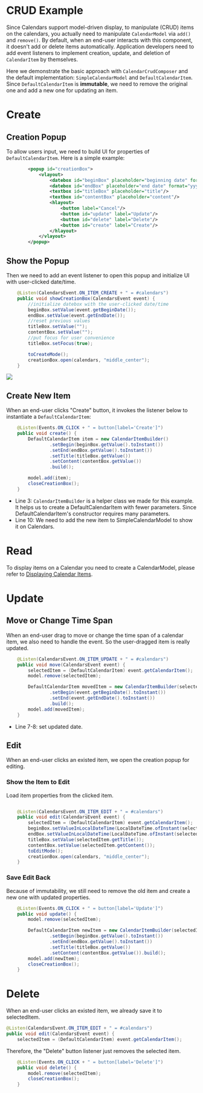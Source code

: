 

# CRUD Example

Since Calendars support model-driven display, to manipulate (CRUD) items
on the calendars, you actually need to manipulate `CalendarModel` via
`add()` and `remove()`. By default, when an end-user interacts with this
component, it doesn't add or delete items automatically. Application
developers need to add event listeners to implement creation, update,
and deletion of `CalendarItem` by themselves.

Here we demonstrate the basic approach with `CalendarCrudComposer` and
the default implementation: `SimpleCalendarModel` and
`DefaultCalendarItem`. Since `DefaultCalendarItem` is **immutable**, we
need to remove the original one and add a new one for updating an item.

# Create

## Creation Popup

To allow users input, we need to build UI for properties of
`DefaultCalendarItem`. Here is a simple example:

``` xml
        <popup id="creationBox">
            <vlayout>
                <datebox id="beginBox" placeholder="beginning date" format="yyyy-MM-dd HH:mm" hflex="min"/>
                <datebox id="endBox" placeholder="end date" format="yyyy-MM-dd HH:mm" hflex="min"/>
                <textbox id="titleBox" placeholder="title"/>
                <textbox id="contentBox" placeholder="content"/>
                <hlayout>
                    <button label="Cancel"/>
                    <button id="update" label="Update"/>
                    <button id="delete" label="Delete"/>
                    <button id="create" label="Create"/>
                </hlayout>
            </vlayout>
        </popup>
```

## Show the Popup

Then we need to add an event listener to open this popup and initialize
UI with user-clicked date/time.

``` java
    @Listen(CalendarsEvent.ON_ITEM_CREATE + " = #calendars")
    public void showCreationBox(CalendarsEvent event) {
        //initialize datebox with the user-clicked date/time
        beginBox.setValue(event.getBeginDate());
        endBox.setValue(event.getEndDate());
        //reset previous values
        titleBox.setValue("");
        contentBox.setValue("");
        //put focus for user convenience
        titleBox.setFocus(true);

        toCreateMode();
        creationBox.open(calendars, "middle_center");
    }
```

![](images/_creationbox-popup.jpg)

## Create New Item

When an end-user clicks "Create" button, it invokes the listener below
to instantiate a `DefaultCalendarItem`:

``` java
    @Listen(Events.ON_CLICK + " = button[label='Create']")
    public void create() {
        DefaultCalendarItem item = new CalendarItemBuilder()
                .setBegin(beginBox.getValue().toInstant())
                .setEnd(endBox.getValue().toInstant())
                .setTitle(titleBox.getValue())
                .setContent(contentBox.getValue())
                .build();

        model.add(item);
        closeCreationBox();
    }
```

- Line 3: `CalendarItemBuilder` is a helper class we made for this
  example. It helps us to create a DefaultCalendarItem with fewer
  parameters. Since DefaultCalendarItem's constructor requires many
  parameters.
- Line 10: We need to add the new item to SimpleCalendarModel to show it
  on Calendars.

# Read

To display items on a Calendar you need to create a CalendarModel,
please refer to [ Displaying Calendar
Items](ZK_Calendar_Essentials/Displaying_Calendar_Items).

# Update

## Move or Change Time Span

When an end-user drag to move or change the time span of a calendar
item, we also need to handle the event. So the user-dragged item is
really updated.

``` java
    @Listen(CalendarsEvent.ON_ITEM_UPDATE + " = #calendars")
    public void move(CalendarsEvent event) {
        selectedItem = (DefaultCalendarItem) event.getCalendarItem();
        model.remove(selectedItem);

        DefaultCalendarItem movedItem = new CalendarItemBuilder(selectedItem)
                .setBegin(event.getBeginDate().toInstant())
                .setEnd(event.getEndDate().toInstant())
                .build();
        model.add(movedItem);
    }
```

- Line 7-8: set updated date.

## Edit

When an end-user clicks an existed item, we open the creation popup for
editing.

### Show the Item to Edit

Load item properties from the clicked item.

``` java

    @Listen(CalendarsEvent.ON_ITEM_EDIT + " = #calendars")
    public void edit(CalendarsEvent event) {
        selectedItem = (DefaultCalendarItem) event.getCalendarItem();
        beginBox.setValueInLocalDateTime(LocalDateTime.ofInstant(selectedItem.getBegin(), calendars.getDefaultTimeZone().toZoneId()));
        endBox.setValueInLocalDateTime(LocalDateTime.ofInstant(selectedItem.getEnd(), calendars.getDefaultTimeZone().toZoneId()));
        titleBox.setValue(selectedItem.getTitle());
        contentBox.setValue(selectedItem.getContent());
        toEditMode();
        creationBox.open(calendars, "middle_center");
    }
```

### Save Edit Back

Because of immutability, we still need to remove the old item and create
a new one with updated properties.

``` java
    @Listen(Events.ON_CLICK + " = button[label='Update']")
    public void update() {
        model.remove(selectedItem);

        DefaultCalendarItem newItem = new CalendarItemBuilder(selectedItem)
                .setBegin(beginBox.getValue().toInstant())
                .setEnd(endBox.getValue().toInstant())
                .setTitle(titleBox.getValue())
                .setContent(contentBox.getValue()).build();
        model.add(newItem);
        closeCreationBox();
    }
```

# Delete

When an end-user clicks an existed item, we already save it to
selectedItem.

``` java
@Listen(CalendarsEvent.ON_ITEM_EDIT + " = #calendars")
public void edit(CalendarsEvent event) {
    selectedItem = (DefaultCalendarItem) event.getCalendarItem();
```

Therefore, the "Delete" button listener just removes the selected item.

``` java
    @Listen(Events.ON_CLICK + " = button[label='Delete']")
    public void delete() {
        model.remove(selectedItem);
        closeCreationBox();
    }
```
